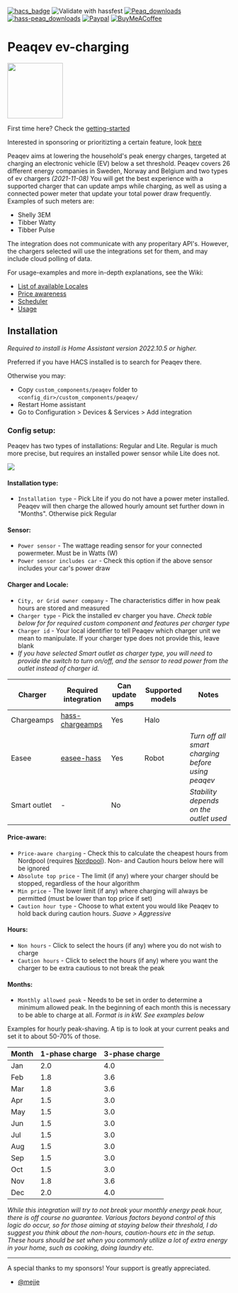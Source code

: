 [![hacs_badge](https://img.shields.io/badge/HACS-Default-brightgreen.svg)](https://github.com/hacs/integration) 
![Validate with hassfest](https://github.com/elden1337/hass-peaq/workflows/Validate%20with%20hassfest/badge.svg) 
[![Peaq_downloads](https://img.shields.io/github/downloads/elden1337/hass-peaq/total)](https://github.com/elden1337/hass-peaq) 
[![hass-peaq_downloads](https://img.shields.io/github/downloads/elden1337/hass-peaq/latest/total)](https://github.com/elden1337/hass-peaq)
[![Paypal](https://img.shields.io/badge/Sponsor-PayPal-orange.svg)](https://www.paypal.com/donate/?hosted_button_id=GLGW8QAAQC2FG)
[![BuyMeACoffee](https://img.shields.io/badge/Sponsor-BuyMeACoffee-orange.svg)](https://buymeacoffee.com/elden)


# Peaqev ev-charging

<img src="https://raw.githubusercontent.com/elden1337/hass-peaq/main/assets/icon.png" width="125">

First time here? Check the [getting-started](https://github.com/elden1337/hass-peaq/wiki/Getting-started)

Interested in sponsoring or prioritizting a certain feature, look [here](https://github.com/elden1337/hass-peaq/wiki/Sponsorship-and-prioritized-development)

Peaqev aims at lowering the household's peak energy charges, targeted at charging an electronic vehicle (EV) below a set threshold. 
Peaqev covers 26 different energy companies in Sweden, Norway and Belgium and two types of ev chargers _(2021-11-08)_
You will get the best experience with a supported charger that can update amps while charging, as well as using a connected power meter that update your total power draw frequently. Examples of such meters are:

- Shelly 3EM
- Tibber Watty
- Tibber Pulse

The integration does not communicate with any properitary API's. However, the chargers selected will use the integrations set for them, and may include cloud polling of data.

For usage-examples and more in-depth explanations, see the Wiki:
* [List of available Locales](https://github.com/elden1337/hass-peaq/wiki/Locale)
* [Price awareness](https://github.com/elden1337/hass-peaq/wiki/Price-awareness)
* [Scheduler](https://github.com/elden1337/hass-peaq/wiki/Scheduler)
* [Usage](https://github.com/elden1337/hass-peaq/wiki/Usage)

## Installation
*Required to install is Home Assistant version 2022.10.5 or higher.*

Preferred if you have HACS installed is to search for Peaqev there.

Otherwise you may:
- Copy `custom_components/peaqev` folder to `<config_dir>/custom_components/peaqev/`
- Restart Home assistant
- Go to Configuration > Devices & Services > Add integration

### Config setup:

Peaqev has two types of installations: Regular and Lite. Regular is much more precise, but requires an installed power sensor while Lite does not.

[![](https://mermaid.ink/img/pako:eNpVkNtqwzAMhl_F-CqD5gVyMRg5NIUMRrO7eRciVhuDYwdFZpSm7z7nUNh0Jen_pB_pLjuvUWbySjD2ojkrJ2K8fbUMxN8iTV9FnpzcxGAtsPFO8G3Elw3LF31uDOMsiiTvga5IApwWje_A_sfOeA0WaBZl0qKbPO1quZoUW1GsRZV8kOkwhR-g55JqXVKBnaLZMal9oGmXjutQ_Zf7pBCxOnn3jvuFU7zJ8iAHpAGMjkffl56S3OOASmYx1XiBYFlJ5R4RDaMGxlIb9iSzy2J-kBDYtzfXyYyjyxMqDMQfDjv1-AUWBWqX)](https://mermaid-js.github.io/mermaid-live-editor/edit#pako:eNpVkNtqwzAMhl_F-CqD5gVyMRg5NIUMRrO7eRciVhuDYwdFZpSm7z7nUNh0Jen_pB_pLjuvUWbySjD2ojkrJ2K8fbUMxN8iTV9FnpzcxGAtsPFO8G3Elw3LF31uDOMsiiTvga5IApwWje_A_sfOeA0WaBZl0qKbPO1quZoUW1GsRZV8kOkwhR-g55JqXVKBnaLZMal9oGmXjutQ_Zf7pBCxOnn3jvuFU7zJ8iAHpAGMjkffl56S3OOASmYx1XiBYFlJ5R4RDaMGxlIb9iSzy2J-kBDYtzfXyYyjyxMqDMQfDjv1-AUWBWqX)

#### Installation type:
- `Installation type` - Pick Lite if you do not have a power meter installed. Peaqev will then charge the allowed hourly amount set further down in "Months". Otherwise pick Regular

#### Sensor:
- `Power sensor` - The wattage reading sensor for your connected powermeter. Must be in Watts (W)
- `Power sensor includes car` - Check this option if the above sensor includes your car's power draw

#### Charger and Locale:
- `City, or Grid owner company` - The characteristics differ in how peak hours are stored and measured
- `Charger type` - Pick the installed ev charger you have. _Check table below for for required custom component and features per charger type_
- `Charger id` - Your local identifier to tell Peaqev which charger unit we mean to manipulate. If your charger type does not provide this, leave blank
- *If you have selected Smart outlet as charger type, you will need to provide the switch to turn on/off, and the sensor to read power from the outlet instead of charger id.*

Charger | Required integration | Can update amps | Supported models | Notes
--- | --- | --- | --- | ---
Chargeamps| [hass-chargeamps](https://github.com/kirei/hass-chargeamps) | Yes | Halo |
Easee| [easee-hass](https://github.com/fondberg/easee_hass/) | Yes | Robot | _Turn off all smart charging before using peaqev_
Smart outlet| - | No | | _Stability depends on the outlet used_


#### Price-aware:
- `Price-aware charging` - Check this to calculate the cheapest hours from Nordpool (requires [Nordpool](https://github.com/custom-components/nordpool)). Non- and Caution hours below here will be ignored
- `Absolute top price` - The limit (if any) where your charger should be stopped, regardless of the hour algorithm
- `Min price` - The lower limit (if any) where charging will always be permitted (must be lower than top price if set)
- `Caution hour type` - Choose to what extent you would like Peaqev to hold back during caution hours. *Suave > Aggressive* 

#### Hours:
- `Non hours` - Click to select the hours (if any) where you do not wish to charge
- `Caution hours` - Click to select the hours (if any) where you want the charger to be extra cautious to not break the peak

#### Months:
- `Monthly allowed peak` - Needs to be set in order to determine a minimum allowed peak. In the beginning of each month this is necessary to be able to charge at all. *Format is in kW. See examples below*


Examples for hourly peak-shaving. A tip is to look at your current peaks and set it to about 50-70% of those.

Month | 1-phase charge | 3-phase charge
--- | --- | ---
Jan| 2.0 | 4.0
Feb| 1.8 | 3.6
Mar| 1.8 | 3.6
Apr| 1.5 | 3.0
May| 1.5 | 3.0
Jun| 1.5 | 3.0
Jul| 1.5 | 3.0
Aug| 1.5 | 3.0
Sep| 1.5 | 3.0
Oct| 1.5 | 3.0
Nov| 1.8 | 3.6
Dec| 2.0 | 4.0


*While this integration will try to not break your monthly energy peak hour, there is off course no guarantee. Various factors beyond control of this logic do occur, so for those aiming at staying below their threshold, I do suggest you think about the non-hours, caution-hours etc in the setup. These hours should be set when you commonly utilize a lot of extra energy in your home, such as cooking, doing laundry etc.*

-----

A special thanks to my sponsors! Your support is greatly appreciated. 
- [@mejje](https://github.com/mejje)
